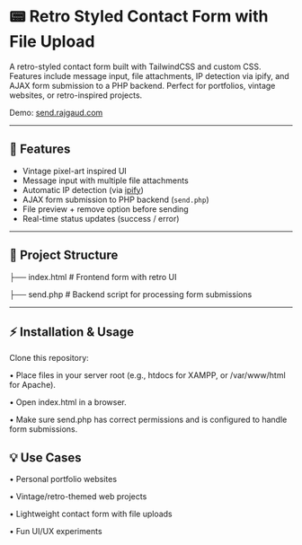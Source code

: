 # 📟 Retro Styled Contact Form with File Upload

A retro-styled contact form built with TailwindCSS and custom CSS. Features include message input, file attachments, IP detection via ipify, and AJAX form submission to a PHP backend. Perfect for portfolios, vintage websites, or retro-inspired projects.  

Demo: [send.rajgaud.com](https://send.rajgaud.com/)

---

## 🚀 Features  
- Vintage pixel-art inspired UI  
- Message input with multiple file attachments  
- Automatic IP detection (via [ipify](https://api.ipify.org))  
- AJAX form submission to PHP backend (`send.php`)  
- File preview + remove option before sending  
- Real-time status updates (success / error)  

---

## 📂 Project Structure  
├── index.html # Frontend form with retro UI

├── send.php # Backend script for processing form submissions


---

## ⚡ Installation & Usage  

Clone this repository:  

• Place files in your server root (e.g., htdocs for XAMPP, or /var/www/html for Apache).

• Open index.html in a browser.

• Make sure send.php has correct permissions and is configured to handle form submissions.

## 💡 Use Cases

• Personal portfolio websites

• Vintage/retro-themed web projects

• Lightweight contact form with file uploads

• Fun UI/UX experiments
